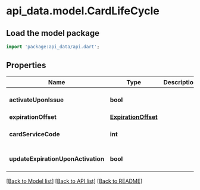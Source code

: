 # api_data.model.CardLifeCycle

## Load the model package
```dart
import 'package:api_data/api.dart';
```

## Properties
Name | Type | Description | Notes
------------ | ------------- | ------------- | -------------
**activateUponIssue** | **bool** |  | [optional] [default to false]
**expirationOffset** | [**ExpirationOffset**](ExpirationOffset.md) |  | [optional] 
**cardServiceCode** | **int** |  | [optional] [default to 101]
**updateExpirationUponActivation** | **bool** |  | [optional] [default to false]

[[Back to Model list]](../README.md#documentation-for-models) [[Back to API list]](../README.md#documentation-for-api-endpoints) [[Back to README]](../README.md)



